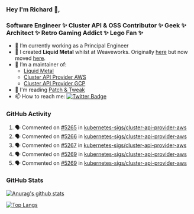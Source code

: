### Hey I'm Richard 👋, 

<h3 align="left">Software Engineer ✨ Cluster API & OSS Contributor ✨ Geek ✨ Architect ✨ Retro Gaming Addict ✨ Lego Fan ✨</h3>

- 🔭 I’m currently working as a Principal Engineer
- 📯 I created **Liquid Metal** whilst at Weaveworks. Originally [here](https://github.com/weaveworks-liquidmetal) but now moved [here](https://github.com/liquidmetal-dev).
- 👯 I’m a maintainer of:
  -  [Liquid Metal](https://github.com/liquidmetal-dev)
  -  [Cluster API Provider AWS](https://github.com/kubernetes-sigs/cluster-api-provider-aws)
  -  [Cluster API Provider GCP](https://github.com/kubernetes-sigs/cluster-api-provider-gcp)
- 💬 I'm reading [Patch & Tweak](https://bjooks.com/products/patch-tweak-exploring-modular-synthesis)
- 📫 How to reach me: [![Twitter Badge](https://img.shields.io/badge/-@fruit_case-00acee?style=flat&logo=Twitter&logoColor=white)](https://twitter.com/intent/follow?screen_name=fruit_case "Follow on Twitter")

### GitHub Activity 

<!--START_SECTION:activity-->
1. 🗣 Commented on [#5265](https://github.com/kubernetes-sigs/cluster-api-provider-aws/pull/5265#issuecomment-2576979815) in [kubernetes-sigs/cluster-api-provider-aws](https://github.com/kubernetes-sigs/cluster-api-provider-aws)
2. 🗣 Commented on [#5266](https://github.com/kubernetes-sigs/cluster-api-provider-aws/pull/5266#issuecomment-2576978486) in [kubernetes-sigs/cluster-api-provider-aws](https://github.com/kubernetes-sigs/cluster-api-provider-aws)
3. 🗣 Commented on [#5267](https://github.com/kubernetes-sigs/cluster-api-provider-aws/pull/5267#issuecomment-2576976798) in [kubernetes-sigs/cluster-api-provider-aws](https://github.com/kubernetes-sigs/cluster-api-provider-aws)
4. 🗣 Commented on [#5269](https://github.com/kubernetes-sigs/cluster-api-provider-aws/pull/5269#issuecomment-2576974475) in [kubernetes-sigs/cluster-api-provider-aws](https://github.com/kubernetes-sigs/cluster-api-provider-aws)
5. 🗣 Commented on [#5269](https://github.com/kubernetes-sigs/cluster-api-provider-aws/pull/5269#issuecomment-2576973955) in [kubernetes-sigs/cluster-api-provider-aws](https://github.com/kubernetes-sigs/cluster-api-provider-aws)
<!--END_SECTION:activity-->

### GitHub Stats

[![Anurag's github stats](https://github-readme-stats.vercel.app/api?username=richardcase&count_private=true&show_icons=true)](https://github.com/anuraghazra/github-readme-stats)

[![Top Langs](https://github-readme-stats.vercel.app/api/top-langs/?username=richardcase&hide=html&layout=compact)](https://github.com/anuraghazra/github-readme-stats)
